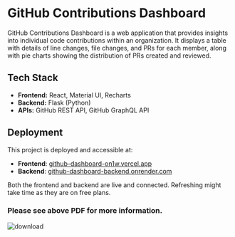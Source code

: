 # GitHub Contributions Dashboard

GitHub Contributions Dashboard is a web application that provides insights into individual code contributions within an organization. It displays a table with details of line changes, file changes, and PRs for each member, along with pie charts showing the distribution of PRs created and reviewed.

## Tech Stack
- **Frontend:** React, Material UI, Recharts
- **Backend:** Flask (Python)
- **APIs:** GitHub REST API, GitHub GraphQL API

## Deployment

This project is deployed and accessible at:

- **Frontend**: [github-dashboard-on1w.vercel.app](https://github-dashboard-on1w.vercel.app)
- **Backend**: [github-dashboard-backend.onrender.com](https://github-dashboard-backend.onrender.com)

Both the frontend and backend are live and connected. Refreshing might take time as they are on free plans.


### Please see above PDF for more information.
  
![download](https://github.com/user-attachments/assets/8d7a0aa6-414a-4c4a-8e6b-227d5dad7d60)
